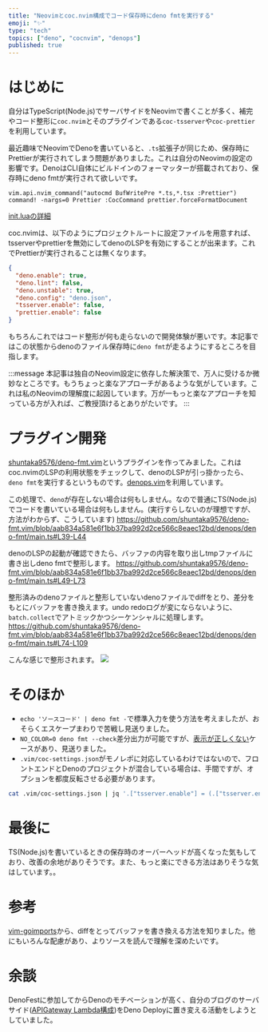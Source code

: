 ```yaml
---
title: "Neovimとcoc.nvim構成でコード保存時にdeno fmtを実行する"
emoji: "✨"
type: "tech"
topics: ["deno", "cocnvim", "denops"]
published: true
---
```


# はじめに

自分はTypeScript(Node.js)でサーバサイドをNeovimで書くことが多く、補完やコード整形に`coc.nvim`とそのプラグインである`coc-tsserver`や`coc-prettier`を利用しています。

最近趣味でNeovimでDenoを書いていると、`.ts`拡張子が同じため、保存時にPrettierが実行されてしまう問題がありました。これは自分のNeovimの設定の影響です。DenoはCLI自体にビルドインのフォーマッターが搭載されており、保存時にdeno fmtが実行されて欲しいです。

```vim:init.luaから一部抜粋
vim.api.nvim_command("autocmd BufWritePre *.ts,*.tsx :Prettier")
command! -nargs=0 Prettier :CocCommand prettier.forceFormatDocument
```
[init.luaの詳細](https://github.com/shuntaka9576/dotfiles/blob/ee333ecbe9973746d3cbcab31a3a61a5a10c1b4a/lua/init.lua)


coc.nvimは、以下のようにプロジェクトルートに設定ファイルを用意すれば、tsserverやprettierを無効にしてdenoのLSPを有効にすることが出来ます。これでPrettierが実行されることは無くなります。
```json:.vim/coc-settings.json
{
  "deno.enable": true,
  "deno.lint": false,
  "deno.unstable": true,
  "deno.config": "deno.json",
  "tsserver.enable": false,
  "prettier.enable": false
}
```

もちろんこれではコード整形が何も走らないので開発体験が悪いです。本記事ではこの状態からdenoのファイル保存時に`deno fmt`が走るようにするところを目指します。

:::message
本記事は独自のNeovim設定に依存した解決策で、万人に受けるか微妙なところです。もうちょっと楽なアプローチがあるような気がしています。これは私のNeovimの理解度に起因しています。万が一もっと楽なアプローチを知っている方が入れば、ご教授頂けるとありがたいです。
:::


# プラグイン開発

[shuntaka9576/deno-fmt.vim](https://github.com/shuntaka9576/deno-fmt.vim)というプラグインを作ってみました。これはcoc.nvimのLSPの利用状態をチェックして、denoのLSPが引っ掛かったら、`deno fmt`を実行するというものです。[denops.vim](https://github.com/vim-denops/denops.vim)を利用しています。

この処理で、`deno`が存在しない場合は何もしません。なので普通にTS(Node.js)でコードを書いている場合は何もしません。(実行すらしないのが理想ですが、方法がわからず、こうしています)
https://github.com/shuntaka9576/deno-fmt.vim/blob/aab834a581e6f1bb37ba992d2ce566c8eaec12bd/denops/deno-fmt/main.ts#L39-L44


denoのLSPの起動が確認できたら、バッファの内容を取り出しtmpファイルに書き出しdeno fmtで整形します。
https://github.com/shuntaka9576/deno-fmt.vim/blob/aab834a581e6f1bb37ba992d2ce566c8eaec12bd/denops/deno-fmt/main.ts#L49-L73


整形済みのdenoファイルと整形していないdenoファイルでdiffをとり、差分をもとにバッファを書き換えます。undo redoログが変にならないように、`batch.collect`でアトミックかつシーケンシャルに処理します。
https://github.com/shuntaka9576/deno-fmt.vim/blob/aab834a581e6f1bb37ba992d2ce566c8eaec12bd/denops/deno-fmt/main.ts#L74-L109


こんな感じで整形されます。
![](https://storage.googleapis.com/zenn-user-upload/da9ec91f474e-20231107.gif)


# そのほか

* `echo 'ソースコード' | deno fmt -`で標準入力を使う方法を考えましたが、おそらくエスケープまわりで苦戦し見送りました。
* `NO_COLOR=0 deno fmt --check`差分出力が可能ですが、[表示が正しくない](https://github.com/denoland/deno/issues/20364)ケースがあり、見送りました。
* `.vim/coc-settings.json`がモノレポに対応しているわけではないので、フロントエンドとDenoのプロジェクトが混合している場合は、手間ですが、オプションを都度反転させる必要があります。

```bash
cat .vim/coc-settings.json | jq '.["tsserver.enable"] = (.["tsserver.enable"] | not) | .["prettier.enable"] = (.["prettier.enable"] | not) | .["deno.enable"] = (.["deno.enable"] | not)' | tee .vim/coc-settings.json
```


# 最後に

TS(Node.js)を書いているときの保存時のオーバーヘッドが高くなった気もしており、改善の余地がありそうです。また、もっと楽にできる方法はありそうな気はしています。。

# 参考

[vim-goimports](https://github.com/mattn/vim-goimports)から、diffをとってバッファを書き換える方法を知りました。他にもいろんな配慮があり、よりソースを読んで理解を深めたいです。

# 余談

DenoFestに参加してからDenoのモチベーションが高く、自分のブログのサーバサイド([APIGateway Lambda構成](https://shuntaka.dev/shuntaka/articles/01f07hctzhjcwtdq4h6ew9stk8))をDeno Deployに置き変える活動をしようとしていました。


